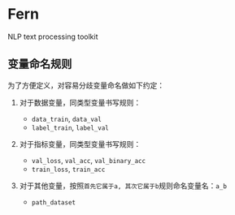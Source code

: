 # Fern

NLP text processing toolkit

## 变量命名规则

为了方便定义，对容易分歧变量命名做如下约定：

1. 对于数据变量，同类型变量书写规则：
   - `data_train`, `data_val`
   - `label_train`, `label_val`
   
2. 对于指标变量，同类型变量书写规则：
    - `val_loss`, `val_acc`, `val_binary_acc`
    - `train_loss`, `train_acc`

3. 对于其他变量，按照`首先它属于a, 其次它属于b`规则命名变量名：`a_b`
   
    - `path_dataset`
